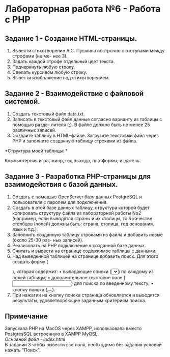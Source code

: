 # Лабораторная работа №6 - Работа с PHP

## Задание 1 - Создание HTML-страницы.
1. Вывести стихотворение А.С. Пушкина построчно с отступами между строфами (не ме-
нее 3).
2. Задать каждой строфе отдельный цвет текста.
3. Подчеркнуть любую строку.
4. Сделать курсивом любую строку.
5. Вывести изображение под стихотворением.  


## Задание 2 - Взаимодействие с файловой системой.
1. Создать текстовый файл data.txt.
2. Записать в текстовый файл данные согласно варианту из таблицы с помощью разде-
лителя (;). В файле должно быть не менее 25 различных записей.  
3. Создайте таблицу в HTML-файле. Загрузите текстовый файл через PHP и заполните созданную таблицу строками из файла.  

*Структура моей таблицы: *

Компьютерная игра, жанр, год выхода, платформы, издатель. 

## Задание 3 - Разработка PHP-страницы для взаимодействия с базой данных.

1. Создать с помощью OpenServer базу данных PostgreSQL и пользователя с паролем для
подключения.
2. Создать в этой базе данных таблицу, структура которой будет копировать структуру
файла из лабораторной работы No2 (например, если выводятся страны и их столицы, то в качестве столбцов (полей) должны быть: страна, столица, год основания, язык и т.д.).
3. Заполнить созданную таблицу строками из файла и добавить новые (около 25-30 раз- ных записей).
4. Реализовать на PHP подключение к созданной базе данных.
5. Считать и вывести на странице содержимое таблицы с данными.
6. Над выведенной таблицей на странице добавить поиск. Для этого создать форму
(<form></form>), которая содержит:
  • выпадающие списки (<select></select>) по каждому из полей таблицы;
  • дополнительное текстовое поле (<input type=”text”>) для поиска по введенному
тексту;
  • кнопку поиска (<button type=”submit”></button>).
7. При нажатии на кнопку поиска страница обновляется и выводятся результаты, удовлетворяющие заданным критериям поиска.

## Примечание

Запускала PHP на MacOS через XAMPP, использовала вместо PostgresSQL встроенную в XAMPP MyQSL.  
*Основной файл - index.html*  
В задании 3 чтобы вывести все поля, необходимо без задания условий нажать "Поиск".




